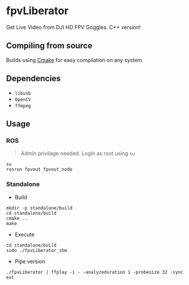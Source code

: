 # fpvLiberator
Get Live Video from DJI HD FPV Goggles. C++ version!

## Compiling from source

Builds using [Cmake](https://cmake.org/download/) for easy compilation on any system. 

## Dependencies
- `libusb`
- `OpenCV`
- `ffmpeg`

## Usage

### ROS
> Admin privilage needed. Login as root using `su`
```
su
rosrun fpvout fpvout_node
```

### Standalone
- Build
```
mkdir -p standalone/build
cd standalone/build
cmake ..
make
```
- Execute
```
cd standalone/build
sudo ./fpvLiberator_shm
```
- Pipe version
```
./fpvLiberator | ffplay -i - -analyzeduration 1 -probesize 32 -sync ext
```
